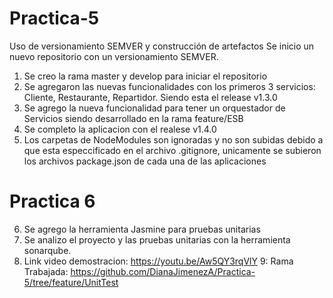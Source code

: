 # Practica-5
Uso de versionamiento SEMVER y construcción de artefactos
Se inicio un nuevo repositorio con un versionamiento SEMVER.
1. Se creo la rama master y develop para iniciar el repositorio
2. Se agregaron las nuevas funcionalidades con los primeros 3 servicios: Cliente, Restaurante, Repartidor. Siendo esta  el release v1.3.0
3. Se agrego la nueva funcionalidad para tener un orquestador de Servicios siendo desarrollado en la rama feature/ESB 
4. Se completo la aplicacion con el realese v1.4.0
5. Los carpetas de NodeModules son ignoradas y no son subidas debido a que esta especcificado en el archivo .gitignore, unicamente se subieron los archivos package.json de cada una de las aplicaciones
# Practica 6
6. Se agrego la herramienta Jasmine para pruebas unitarias
7. Se analizo el proyecto y las pruebas unitarias con la herramienta sonarqube.
8. Link video demostracion: https://youtu.be/Aw5QY3rqVlY
9: Rama Trabajada: https://github.com/DianaJimenezA/Practica-5/tree/feature/UnitTest

